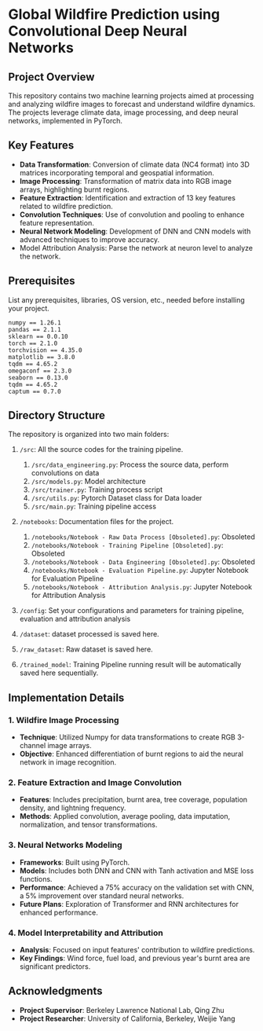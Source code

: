 # Global Wildfire Prediction using Convolutional Deep Neural Networks

## Project Overview
This repository contains two machine learning projects aimed at processing and analyzing wildfire images to forecast and understand wildfire dynamics. The projects leverage climate data, image processing, and deep neural networks, implemented in PyTorch.

## Key Features
- **Data Transformation**: Conversion of climate data (NC4 format) into 3D matrices incorporating temporal and geospatial information.
- **Image Processing**: Transformation of matrix data into RGB image arrays, highlighting burnt regions.
- **Feature Extraction**: Identification and extraction of 13 key features related to wildfire prediction.
- **Convolution Techniques**: Use of convolution and pooling to enhance feature representation.
- **Neural Network Modeling**: Development of DNN and CNN models with advanced techniques to improve accuracy.
- Model Attribution Analysis: Parse the network at neuron level to analyze the network.

## Prerequisites

List any prerequisites, libraries, OS version, etc., needed before installing your project.

```
numpy == 1.26.1
pandas == 2.1.1
sklearn == 0.0.10
torch == 2.1.0
torchvision == 4.35.0
matplotlib == 3.8.0
tqdm == 4.65.2
omegaconf == 2.3.0
seaborn == 0.13.0
tqdm == 4.65.2
captum == 0.7.0
```



## Directory Structure

The repository is organized into two main folders:

1. `/src`: All the source codes for the training pipeline.
   1. `/src/data_engineering.py`: Process the source data, perform convolutions on data
   2. `/src/models.py`: Model architecture
   3. `/src/trainer.py`: Training process script
   4. `/src/utils.py`: Pytorch Dataset class for Data loader
   5. `/src/main.py`: Training pipeline access

2. `/notebooks`: Documentation files for the project.
   1. `/notebooks/Notebook - Raw Data Process [Obsoleted].py`: Obsoleted
   2. `/notebooks/Notebook - Training Pipeline [Obsoleted].py`: Obsoleted
   3. `/notebooks/Notebook - Data Engineering [Obsoleted].py`: Obsoleted
   4. `/notebooks/Notebook - Evaluation Pipeline.py`: Jupyter Notebook for Evaluation Pipeline
   5. `/notebooks/Notebook - Attribution Analysis.py`: Jupyter Notebook for Attribution Analysis

3. `/config`: Set your configurations and parameters for training pipeline, evaluation and attribution analysis
4. `/dataset`: dataset processed is saved here.
5. `/raw_dataset`: Raw dataset is saved here.
6. `/trained_model`: Training Pipeline running result will be automatically saved here sequentially.

## Implementation Details

### 1. Wildfire Image Processing

- **Technique**: Utilized Numpy for data transformations to create RGB 3-channel image arrays.
- **Objective**: Enhanced differentiation of burnt regions to aid the neural network in image recognition.

### 2. Feature Extraction and Image Convolution
- **Features**: Includes precipitation, burnt area, tree coverage, population density, and lightning frequency.
- **Methods**: Applied convolution, average pooling, data imputation, normalization, and tensor transformations.

### 3. Neural Networks Modeling
- **Frameworks**: Built using PyTorch.
- **Models**: Includes both DNN and CNN with Tanh activation and MSE loss functions.
- **Performance**: Achieved a 75% accuracy on the validation set with CNN, a 5% improvement over standard neural networks.
- **Future Plans**: Exploration of Transformer and RNN architectures for enhanced performance.

### 4. Model Interpretability and Attribution
- **Analysis**: Focused on input features' contribution to wildfire predictions.
- **Key Findings**: Wind force, fuel load, and previous year's burnt area are significant predictors.

## Acknowledgments

- **Project Supervisor**: Berkeley Lawrence National Lab, Qing Zhu
- **Project Researcher**: University of California, Berkeley, Weijie Yang
